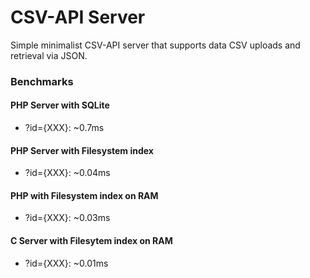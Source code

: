 # CSV-API Server

Simple minimalist CSV-API server that supports data CSV uploads and retrieval via JSON.

### Benchmarks

#### PHP Server with SQLite

* ?id={XXX}: ~0.7ms

#### PHP Server with Filesystem index

* ?id={XXX}: ~0.04ms

#### PHP with Filesystem index on RAM

* ?id={XXX}: ~0.03ms

#### C Server with Filesytem index on RAM

* ?id={XXX}: ~0.01ms
